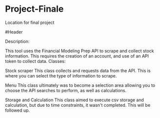 # Project-Finale
Location for final project

#Header

Description:

This tool uses the Financial Modeling Prep API to scrape and collect stock information. This requires the creation of an account, and use of an API token to collect data. Classes:

Stock scraper
    This class collects and requests data from the API. This is where you can select the type of information to scrape.

Menu
    This class ultimately was to become a selection area allowing you to choose the API searches to perform, as well as calculations. 

Storage and Calculation
    This class aimed to execute csv storage and calculation, but due to time constraints, it wasn't completed. This will be followed up.

